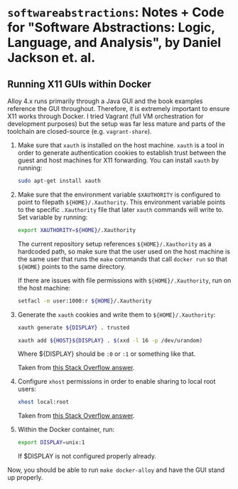# `softwareabstractions`: Notes + Code for "Software Abstractions: Logic, Language, and Analysis", by Daniel Jackson et. al.

## Running X11 GUIs within Docker

Alloy 4.x runs primarily through a Java GUI and the book examples reference the
GUI throughout. Therefore, it is extremely important to ensure X11 works through
Docker. I tried Vagrant (full VM orchestration for development purposes) but the
setup was far less mature and parts of the toolchain are closed-source (e.g.
`vagrant-share`).

1.  Make sure that `xauth` is installed on the host machine. `xauth` is a tool
    in order to generate authentication cookies to establish trust between the
    guest and host machines for X11 forwarding. You can install `xauth` by
    running:

    ```bash
    sudo apt-get install xauth
    ```

2.  Make sure that the environment variable `$XAUTHORITY` is configured to point
    to filepath `${HOME}/.Xauthority`. This environment variable points to the
    specific `.Xauthority` file that later `xauth` commands will write to. Set
    variable by running:

    ```bash
    export XAUTHORITY=${HOME}/.Xauthority
    ```

    The current repository setup references `${HOME}/.Xauthority` as a hardcoded
    path, so make sure that the user used on the host machine is the same user
    that runs the `make` commands that call `docker run` so that `${HOME}`
    points to the same directory.

    If there are issues with file permissions with `${HOME}/.Xauthority`, run on
    the host machine:

    ```bash
    setfacl -m user:1000:r ${HOME}/.Xauthority
    ```

3.  Generate the `xauth` cookies and write them to `${HOME}/.Xauthority`:

    ```bash
    xauth generate ${DISPLAY} . trusted

    xauth add ${HOST}${DISPLAY} . $(xxd -l 16 -p /dev/urandom)
    ```

    Where ${DISPLAY} should be `:0` or `:1` or something like that.

    Taken from [this Stack Overflow answer](https://superuser.com/a/941244).

4.  Configure `xhost` permissions in order to enable sharing to local root
    users:

    ```bash
    xhost local:root
    ```

    Taken from [this Stack Overflow
    answer](https://stackoverflow.com/a/34586732/1497211).

5.  Within the Docker container, run:

    ```bash
    export DISPLAY=unix:1
    ```

    If $DISPLAY is not configured properly already.

Now, you should be able to run `make docker-alloy` and have the GUI stand up
properly.

